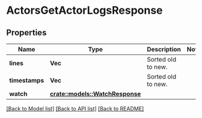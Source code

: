 # ActorsGetActorLogsResponse

## Properties

Name | Type | Description | Notes
------------ | ------------- | ------------- | -------------
**lines** | **Vec<String>** | Sorted old to new. | 
**timestamps** | **Vec<String>** | Sorted old to new. | 
**watch** | [**crate::models::WatchResponse**](WatchResponse.md) |  | 

[[Back to Model list]](../README.md#documentation-for-models) [[Back to API list]](../README.md#documentation-for-api-endpoints) [[Back to README]](../README.md)


